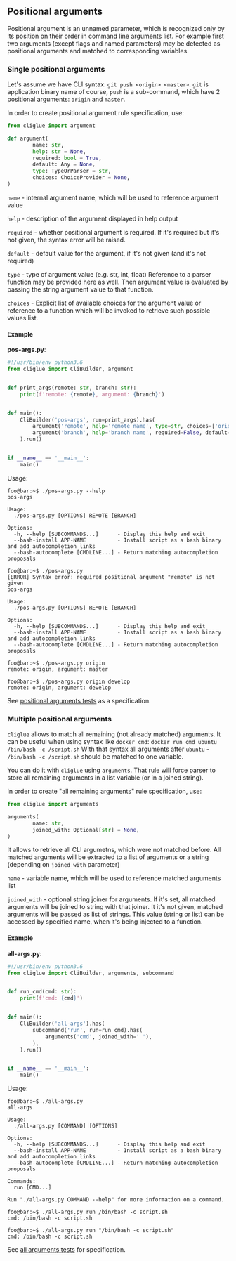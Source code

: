 ## Positional arguments
Positional argument is an unnamed parameter, which is recognized only by its position on their order in command line arguments list.
For example first two arguments (except flags and named parameters) may be detected as positional arguments and matched to corresponding variables.

### Single positional arguments
Let's assume we have CLI syntax: `git push <origin> <master>`.
`git` is application binary name of course, `push` is a sub-command, which have 2 positional arguments: `origin` and `master`.

In order to create positional argument rule specification, use:
```python
from cliglue import argument

def argument(
        name: str,
        help: str = None,
        required: bool = True,
        default: Any = None,
        type: TypeOrParser = str,
        choices: ChoiceProvider = None,
)
```

`name` - internal argument name, which will be used to reference argument value

`help` - description of the argument displayed in help output

`required` - whether positional argument is required.
If it's required but it's not given, the syntax error will be raised.

`default` - default value for the argument, if it's not given (and it's not required)

`type` - type of argument value (e.g. str, int, float)
Reference to a parser function may be provided here as well.
Then argument value is evaluated by passing the string argument value to that function.

`choices` - Explicit list of available choices for the argument value
or reference to a function which will be invoked to retrieve such possible values list.

#### Example
**pos-args.py**:
```python
#!/usr/bin/env python3.6
from cliglue import CliBuilder, argument


def print_args(remote: str, branch: str):
    print(f'remote: {remote}, argument: {branch}')


def main():
    CliBuilder('pos-args', run=print_args).has(
        argument('remote', help='remote name', type=str, choices=['origin', 'local']),
        argument('branch', help='branch name', required=False, default='master'),
    ).run()


if __name__ == '__main__':
    main()
```
Usage:
```console
foo@bar:~$ ./pos-args.py --help
pos-args

Usage:
  ./pos-args.py [OPTIONS] REMOTE [BRANCH]

Options:
  -h, --help [SUBCOMMANDS...]      - Display this help and exit
  --bash-install APP-NAME          - Install script as a bash binary and add autocompletion links
  --bash-autocomplete [CMDLINE...] - Return matching autocompletion proposals

foo@bar:~$ ./pos-args.py
[ERROR] Syntax error: required positional argument "remote" is not given
pos-args

Usage:
  ./pos-args.py [OPTIONS] REMOTE [BRANCH]

Options:
  -h, --help [SUBCOMMANDS...]      - Display this help and exit
  --bash-install APP-NAME          - Install script as a bash binary and add autocompletion links
  --bash-autocomplete [CMDLINE...] - Return matching autocompletion proposals

foo@bar:~$ ./pos-args.py origin
remote: origin, argument: master

foo@bar:~$ ./pos-args.py origin develop
remote: origin, argument: develop
```

See [positional arguments tests](../tests/parser/test_positional_argument.py) as a specification.

### Multiple positional arguments
`cliglue` allows to match all remaining (not already matched) arguments.
It can be useful when using syntax like `docker cmd`:
```docker run cmd ubuntu /bin/bash -c /script.sh```
With that syntax all arguments after `ubuntu` - `/bin/bash -c /script.sh` should be matched to one variable. 

You can do it with `cliglue` using `arguments`.
That rule will force parser to store all remaining arguments in a list variable (or in a joined string).

In order to create "all remaining arguments" rule specification, use:
```python
from cliglue import arguments

arguments(
        name: str,
        joined_with: Optional[str] = None,
)
```
It allows to retrieve all CLI argumetns, which were not matched before.
All matched arguments will be extracted to a list of arguments or a string (depending on `joined_with` parameter)

`name` - variable name, which will be used to reference matched arguments list

`joined_with` - optional string joiner for arguments.
If it's set, all matched arguments will be joined to string with that joiner.
It it's not given, matched arguments will be passed as list of strings.
This value (string or list) can be accessed by specified name, when it's being injected to a function.

#### Example
**all-args.py**:
```python
#!/usr/bin/env python3.6
from cliglue import CliBuilder, arguments, subcommand


def run_cmd(cmd: str):
    print(f'cmd: {cmd}')


def main():
    CliBuilder('all-args').has(
        subcommand('run', run=run_cmd).has(
            arguments('cmd', joined_with=' '),
        ),
    ).run()


if __name__ == '__main__':
    main()
```
Usage:
```console
foo@bar:~$ ./all-args.py
all-args

Usage:
  ./all-args.py [COMMAND] [OPTIONS]

Options:
  -h, --help [SUBCOMMANDS...]      - Display this help and exit
  --bash-install APP-NAME          - Install script as a bash binary and add autocompletion links
  --bash-autocomplete [CMDLINE...] - Return matching autocompletion proposals

Commands:
  run [CMD...]

Run "./all-args.py COMMAND --help" for more information on a command.

foo@bar:~$ ./all-args.py run /bin/bash -c script.sh
cmd: /bin/bash -c script.sh

foo@bar:~$ ./all-args.py run "/bin/bash -c script.sh"
cmd: /bin/bash -c script.sh
```

See [all arguments tests](../tests/parser/test_all_arguments.py) for specification.

